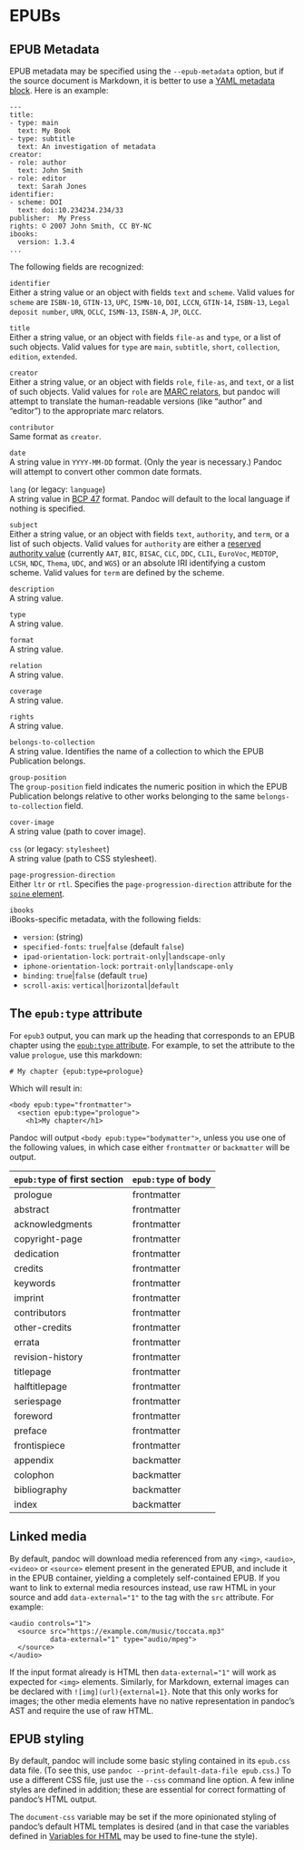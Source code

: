# EPUBs

## EPUB Metadata

EPUB metadata may be specified using the `--epub-metadata` option, but
if the source document is Markdown, it is better to use a [YAML metadata
block](#extension-yaml_metadata_block). Here is an example:

    ---
    title:
    - type: main
      text: My Book
    - type: subtitle
      text: An investigation of metadata
    creator:
    - role: author
      text: John Smith
    - role: editor
      text: Sarah Jones
    identifier:
    - scheme: DOI
      text: doi:10.234234.234/33
    publisher:  My Press
    rights: © 2007 John Smith, CC BY-NC
    ibooks:
      version: 1.3.4
    ...

The following fields are recognized:

`identifier`  
Either a string value or an object with fields `text` and `scheme`.
Valid values for `scheme` are `ISBN-10`, `GTIN-13`, `UPC`, `ISMN-10`,
`DOI`, `LCCN`, `GTIN-14`, `ISBN-13`, `Legal deposit number`, `URN`,
`OCLC`, `ISMN-13`, `ISBN-A`, `JP`, `OLCC`.

`title`  
Either a string value, or an object with fields `file-as` and `type`, or
a list of such objects. Valid values for `type` are `main`, `subtitle`,
`short`, `collection`, `edition`, `extended`.

`creator`  
Either a string value, or an object with fields `role`, `file-as`, and
`text`, or a list of such objects. Valid values for `role` are [MARC
relators](https://loc.gov/marc/relators/relaterm.html), but pandoc will
attempt to translate the human-readable versions (like “author” and
“editor”) to the appropriate marc relators.

`contributor`  
Same format as `creator`.

`date`  
A string value in `YYYY-MM-DD` format. (Only the year is necessary.)
Pandoc will attempt to convert other common date formats.

`lang` (or legacy: `language`)  
A string value in [BCP 47](https://tools.ietf.org/html/bcp47) format.
Pandoc will default to the local language if nothing is specified.

`subject`  
Either a string value, or an object with fields `text`, `authority`, and
`term`, or a list of such objects. Valid values for `authority` are
either a [reserved authority
value](https://idpf.github.io/epub-registries/authorities/) (currently
`AAT`, `BIC`, `BISAC`, `CLC`, `DDC`, `CLIL`, `EuroVoc`, `MEDTOP`,
`LCSH`, `NDC`, `Thema`, `UDC`, and `WGS`) or an absolute IRI identifying
a custom scheme. Valid values for `term` are defined by the scheme.

`description`  
A string value.

`type`  
A string value.

`format`  
A string value.

`relation`  
A string value.

`coverage`  
A string value.

`rights`  
A string value.

`belongs-to-collection`  
A string value. Identifies the name of a collection to which the EPUB
Publication belongs.

`group-position`  
The `group-position` field indicates the numeric position in which the
EPUB Publication belongs relative to other works belonging to the same
`belongs-to-collection` field.

`cover-image`  
A string value (path to cover image).

`css` (or legacy: `stylesheet`)  
A string value (path to CSS stylesheet).

`page-progression-direction`  
Either `ltr` or `rtl`. Specifies the `page-progression-direction`
attribute for the [`spine`
element](http://idpf.org/epub/301/spec/epub-publications.html#sec-spine-elem).

`ibooks`  
iBooks-specific metadata, with the following fields:

- `version`: (string)
- `specified-fonts`: `true`|`false` (default `false`)
- `ipad-orientation-lock`: `portrait-only`|`landscape-only`
- `iphone-orientation-lock`: `portrait-only`|`landscape-only`
- `binding`: `true`|`false` (default `true`)
- `scroll-axis`: `vertical`|`horizontal`|`default`

## The `epub:type` attribute

For `epub3` output, you can mark up the heading that corresponds to an
EPUB chapter using the [`epub:type`
attribute](http://www.idpf.org/epub/31/spec/epub-contentdocs.html#sec-epub-type-attribute).
For example, to set the attribute to the value `prologue`, use this
markdown:

    # My chapter {epub:type=prologue}

Which will result in:

    <body epub:type="frontmatter">
      <section epub:type="prologue">
        <h1>My chapter</h1>

Pandoc will output `<body epub:type="bodymatter">`, unless you use one
of the following values, in which case either `frontmatter` or
`backmatter` will be output.

<table>
<thead>
<tr class="header">
<th><code>epub:type</code> of first section</th>
<th><code>epub:type</code> of body</th>
</tr>
</thead>
<tbody>
<tr class="odd">
<td>prologue</td>
<td>frontmatter</td>
</tr>
<tr class="even">
<td>abstract</td>
<td>frontmatter</td>
</tr>
<tr class="odd">
<td>acknowledgments</td>
<td>frontmatter</td>
</tr>
<tr class="even">
<td>copyright-page</td>
<td>frontmatter</td>
</tr>
<tr class="odd">
<td>dedication</td>
<td>frontmatter</td>
</tr>
<tr class="even">
<td>credits</td>
<td>frontmatter</td>
</tr>
<tr class="odd">
<td>keywords</td>
<td>frontmatter</td>
</tr>
<tr class="even">
<td>imprint</td>
<td>frontmatter</td>
</tr>
<tr class="odd">
<td>contributors</td>
<td>frontmatter</td>
</tr>
<tr class="even">
<td>other-credits</td>
<td>frontmatter</td>
</tr>
<tr class="odd">
<td>errata</td>
<td>frontmatter</td>
</tr>
<tr class="even">
<td>revision-history</td>
<td>frontmatter</td>
</tr>
<tr class="odd">
<td>titlepage</td>
<td>frontmatter</td>
</tr>
<tr class="even">
<td>halftitlepage</td>
<td>frontmatter</td>
</tr>
<tr class="odd">
<td>seriespage</td>
<td>frontmatter</td>
</tr>
<tr class="even">
<td>foreword</td>
<td>frontmatter</td>
</tr>
<tr class="odd">
<td>preface</td>
<td>frontmatter</td>
</tr>
<tr class="even">
<td>frontispiece</td>
<td>frontmatter</td>
</tr>
<tr class="odd">
<td>appendix</td>
<td>backmatter</td>
</tr>
<tr class="even">
<td>colophon</td>
<td>backmatter</td>
</tr>
<tr class="odd">
<td>bibliography</td>
<td>backmatter</td>
</tr>
<tr class="even">
<td>index</td>
<td>backmatter</td>
</tr>
</tbody>
</table>

## Linked media

By default, pandoc will download media referenced from any `<img>`,
`<audio>`, `<video>` or `<source>` element present in the generated
EPUB, and include it in the EPUB container, yielding a completely
self-contained EPUB. If you want to link to external media resources
instead, use raw HTML in your source and add `data-external="1"` to the
tag with the `src` attribute. For example:

    <audio controls="1">
      <source src="https://example.com/music/toccata.mp3"
              data-external="1" type="audio/mpeg">
      </source>
    </audio>

If the input format already is HTML then `data-external="1"` will work
as expected for `<img>` elements. Similarly, for Markdown, external
images can be declared with `![img](url){external=1}`. Note that this
only works for images; the other media elements have no native
representation in pandoc’s AST and require the use of raw HTML.

## EPUB styling

By default, pandoc will include some basic styling contained in its
`epub.css` data file. (To see this, use
`pandoc --print-default-data-file epub.css`.) To use a different CSS
file, just use the `--css` command line option. A few inline styles are
defined in addition; these are essential for correct formatting of
pandoc’s HTML output.

The `document-css` variable may be set if the more opinionated styling
of pandoc’s default HTML templates is desired (and in that case the
variables defined in [Variables for HTML](#variables-for-html) may be
used to fine-tune the style).

